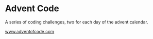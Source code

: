 # Advent Code

A series of coding challenges, two for each day of the advent calendar.

www.adventofcode.com
